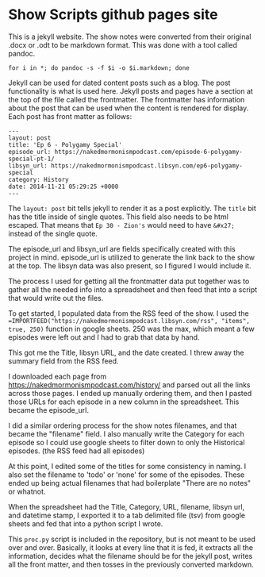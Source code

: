 # Show Scripts github pages site

This is a jekyll website. The show notes were converted from their original .docx or .odt to be markdown format. This was done with a tool called pandoc.

    for i in *; do pandoc -s -f $i -o $i.markdown; done

Jekyll can be used for dated content posts such as a blog. The post functionality is what is used here. Jekyll posts and pages have a section at the top of the file called the frontmatter. The frontmatter has information about the post that can be used when the content is rendered for display. Each post has front matter as follows:

    ---
    layout: post
    title: 'Ep 6 - Polygamy Special'
    episode_url: https://nakedmormonismpodcast.com/episode-6-polygamy-special-pt-1/
    libsyn_url: https://nakedmormonismpodcast.libsyn.com/ep6-polygamy-special
    category: History
    date: 2014-11-21 05:29:25 +0000
    ---

The `layout: post` bit tells jekyll to render it as a post explicitly. The `title` bit has the title inside of single quotes. This field also needs to be html escaped. That means that `Ep 30 - Zion's` would need to have `&#x27;` instead of the single quote.

The episode_url and libsyn_url are fields specifically created with this project in mind. episode_url is utilized to generate the link back to the show at the top. The libsyn data was also present, so I figured I would include it.

The process I used for getting all the frontmatter data put together was to gather all the needed info into a spreadsheet and then feed that into a script that would write out the files.

To get started, I populated data from the RSS feed of the show. I used the `=IMPORTFEED("https://nakedmormonismpodcast.libsyn.com/rss", "items", true, 250)` function in google sheets. 250 was the max, which meant a few episodes were left out and I had to grab that data by hand.

This got me the Title, libsyn URL, and the date created. I threw away the summary field from the RSS feed.

I downloaded each page from https://nakedmormonismpodcast.com/history/ and parsed out all the links across those pages. I ended up manually ordering them, and then I pasted those URLs for each episode in a new column in the spreadsheet. This became the episode_url.

I did a similar ordering process for the show notes filenames, and that became the "filename" field. I also manually write the Category for each episode so I could use google sheets to filter down to only the Historical episodes. (the RSS feed had all episodes)

At this point, I edited some of the titles for some consistency in naming. I also set the filename to 'todo' or 'none' for some of the episodes. These ended up being actual filenames that had boilerplate "There are no notes" or whatnot.

When the spreadsheet had the Title, Category, URL, filename, libsyn url, and datetime stamp, I exported it to a tab delimited file (tsv) from google sheets and fed that into a python script I wrote.

This `proc.py` script is included in the repository, but is not meant to be used over and over. Basically, it looks at every line that it is fed, it extracts all the information, decides what the filename should be for the jekyll post, writes all the front matter, and then tosses in the previously converted markdown.
